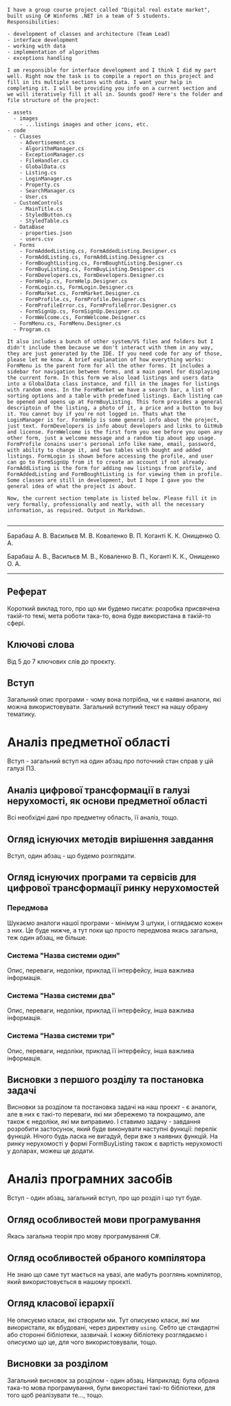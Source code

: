 ```
I have a group course project called "Digital real estate market", built using C# Winforms .NET in a team of 5 students. Responsibilities:

- development of classes and architecture (Team Lead)
- interface development
- working with data
- implementation of algorithms
- exceptions handling

I am responsible for interface development and I think I did my part well. Right now the task is to compile a report on this project and fill in its multiple sections with data. I want your help in completing it. I will be providing you info on a current section and we will iteratively fill it all in. Sounds good? Here's the folder and file structure of the project:

- assets
  - images
    - ...listings images and other icons, etc.
- code
  - Classes
    - Advertisement.cs
    - AlgorithmManager.cs
    - ExceptionManager.cs
    - FileHandler.cs
    - GlobalData.cs
    - Listing.cs
    - LoginManager.cs
    - Property.cs
    - SearchManager.cs
    - User.cs
  - CustomControls
    - MainTitle.cs
    - StyledButton.cs
    - StyledTable.cs
  - DataBase
    - properties.json
    - users.csv
  - Forms
    - FormAddedListing.cs, FormAddedListing.Designer.cs
    - FormAddListing.cs, FormAddListing.Designer.cs
    - FormBoughtListing.cs, FormBoughtListing.Designer.cs
    - FormBuyListing.cs, FormBuyListing.Designer.cs
    - FormDevelopers.cs, FormDevelopers.Designer.cs
    - FormHelp.cs, FormHelp.Designer.cs
    - FormLogin.cs, FormLogin.Designer.cs
    - FormMarket.cs, FormMarket.Designer.cs
    - FormProfile.cs, FormProfile.Designer.cs
    - FormProfileError.cs, FormProfileError.Designer.cs
    - FormSignUp.cs, FormSignUp.Designer.cs
    - FormWelcome.cs, FormWelcome.Designer.cs
  - FormMenu.cs, FormMenu.Designer.cs
  - Program.cs

It also includes a bunch of other system/VS files and folders but I didn't include them because we don't interact with them in any way, they are just generated by the IDE. If you need code for any of those, please let me know. A brief explanation of how everything works: FormMenu is the parent form for all the other forms. It includes a sidebar for navigation between forms, and a main panel for displaying the current form. In this form we also load listings and users data into a GlobalData class instance, and fill in the images for listings with random ones. In the FormMarket we have a search bar, a list of sorting options and a table with predefined listings. Each listing can be opened and opens up at FormBuyListing. This form provides a general descriptoin of the listing, a photo of it, a price and a button to buy it. You cannot buy if you're not logged in. Thats what the LoginManager is for. FormHelp is some general info about the project, just text. FormDevelopers is info about developers and links to GitHub and license. FormWelcome is the first form you see before you open any other form, just a welcome message and a random tip about app usage. FormProfile conains user's personal info like name, email, password, with ability to change it, and two tables with bought and added listings. FormLogin is shown before accessing the profile, and user can go to FormSignUp from it to create an account if not already. FormAddListing is the form for adding new listings from profile, and FormAddedListing and FormBoughtListing is for viewing them in profile. Some classes are still in development, but I hope I gave you the general idea of what the project is about.

Now, the current section template is listed below. Please fill it in very formally, professionally and neatly, with all the necessary information, as required. Output in Markdown.


```

---

Барабаш А. В.
Васильєв М. В.
Коваленко В. П.
Коганті К. К.
Онищенко О. А.

Барабаш А. В., Васильєв М. В., Коваленко В. П., Коганті К. К., Онищенко О. А.

---

## Реферат

Короткий виклад того, про що ми будемо писати: розробка присвячена такій-то темі, мета роботи така-то, вона буде використана в такій-то сфері.

## Ключові слова

Від 5 до 7 ключових слів до проєкту.

## Вступ

Загальний опис програми - чому вона потрібна, чи є наявні аналоги, які можна використовувати. Загальний вступний текст на нашу обрану тематику.

# Аналіз предметної області

Вступ - загальний вступ на один абзац про поточний стан справ у цій галузі ПЗ.

## Аналіз цифрової трансформації в галузі нерухомості, як основи предметної області

Всі необхідні дані про предметну область, її аналіз, тощо.

## Огляд існуючих методів вирішення завдання

Вступ, один абзац - що будемо розглядати.

## Огляд існуючих програми та сервісів для цифрової трансформації ринку нерухомостей

### Передмова

Шукаємо аналоги нашої програми - мінімум 3 штуки, і оглядаємо кожен з них. Це буде нижче, а тут поки що просто передмова якась загальна, теж один абзац, не більше.

### Система "Назва системи один"

Опис, переваги, недоліки, приклад її інтерфейсу, інша важлива інформація.

### Система "Назва системи два"

Опис, переваги, недоліки, приклад її інтерфейсу, інша важлива інформація.

### Система "Назва системи три"

Опис, переваги, недоліки, приклад її інтерфейсу, інша важлива інформація.

## Висновки з першого розділу та постановка задачі

Висновки за розділом та постановка задачі на наш проєкт - є аналоги, але в них є такі-то переваги, які ми збережемо та покращимо, але також є недоліки, які ми виправимо. І ставимо задачу - завдання розробити застосунок, який буде виконувати наступні функції: перелік функцій. Нічого будь ласка не вигадуй, бери вже з наявних функцій. На ринку нерухомості у формі FormBuyListing також є вартість нерухомості у доларах, можеш це додати.

# Аналіз програмних засобів

Вступ - один абзац, загальний вступ, про що розділ і що тут буде.

## Огляд особливостей мови програмування

Якась загальна теорія про мову програмування C#.

## Огляд особливостей обраного компілятора

Не знаю що саме тут мається на увазі, але мабуть розглянь компілятор, який використовується в нашому проєкті.

## Огляд класової ієрархії

Не описуємо класи, які створили ми. Тут описуємо класи, які ми використали, як вбудовані, через директиву `using`. Себто це стандартні або сторонні бібліотеки, зазвичай. І кожну бібліотеку розглядаємо і описуємо що це, для чого використовували, тощо.

## Висновки за розділом

Загальний висновок за розділом - один абзац. Наприклад: була обрана така-то мова програмування, були використані такі-то бібліотеки, для того щоб реалізувати те..., тощо.
